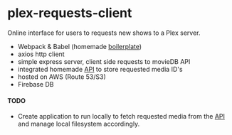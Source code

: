 # plex-requests-client

Online interface for users to requests new shows to a Plex server.
- Webpack & Babel (homemade [boilerplate](https://github.com/tomdaniels/v1-boilerplate))
- axios http client
- simple express server, client side requests to movieDB API
- integrated homemade [API](https://github.com/tomdaniels/plex-requests-client) to store requested media ID's
- hosted on AWS (Route 53/S3)
- Firebase DB

#### TODO

- Create application to run locally to fetch requested media from the [API](https://github.com/tomdaniels/plex-requests-client) and manage local filesystem accordingly.
